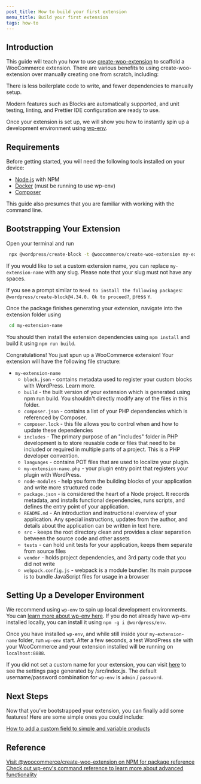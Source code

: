 ```yaml
---
post_title: How to build your first extension
menu_title: Build your first extension
tags: how-to
---
```

## Introduction

This guide will teach you how to use [create-woo-extension](https://www.npmjs.com/package/@woocommerce/create-woo-extension) to scaffold a WooCommerce extension. There are various benefits to using create-woo-extension over manually creating one from scratch, including:

There is less boilerplate code to write, and fewer dependencies to manually setup.

Modern features such as Blocks are automatically supported, and unit testing, linting, and Prettier IDE configuration are ready to use.

Once your extension is set up, we will show you how to instantly spin up a development environment using [wp-env](https://developer.wordpress.org/block-editor/reference-guides/packages/packages-env/).

## Requirements

Before getting started, you will need the following tools installed on your device:

- [Node.js](https://nodejs.org/en/learn/getting-started/how-to-install-nodejs) with NPM
- [Docker](https://docs.docker.com/engine/install/) (must be running to use wp-env)
- [Composer](https://getcomposer.org/doc/00-intro.md)

This guide also presumes that you are familiar with working with the command line.

## Bootstrapping Your Extension

Open your terminal and run

```sh
 npx @wordpress/create-block -t @woocommerce/create-woo-extension my-extension-name
```

If you would like to set a custom extension name, you can replace `my-extension-name` with any slug. Please note that your slug must not have any spaces.

If you see a prompt similar to `Need to install the following packages`: `@wordpress/create-block@4.34.0. Ok to proceed?`, press `Y`.

Once the package finishes generating your extension, navigate into the extension folder using 

```sh
 cd my-extension-name
```

You should then install the extension dependencies using `npm install`  and build it using `npm run build`.

Congratulations! You just spun up a WooCommerce extension! Your extension will have the following file structure:

- `my-extension-name`
    - `block.json` - contains metadata used to register your custom blocks with WordPress. Learn more.
    - `build` - the built version of your extension which is generated using npm run build. You shouldn't directly modify any of the files in this folder.
    - `composer.json` - contains a list of your PHP dependencies which is referenced by Composer.
    - `composer.lock` - this file allows you to control when and how to update these dependencies
    - `includes` - The primary purpose of an "includes" folder in PHP development is to store reusable code or files that need to be included or required in multiple parts of a project. This is a PHP developer convention.
    - `languages` - contains POT files that are used to localize your plugin.
    - `my-extension-name.php` - your plugin entry point that registers your plugin with WordPress.
    - `node-modules` - help you form the building blocks of your application and write more structured code
    - `package.json` - is considered the heart of a Node project. It records metadata, and installs functional dependencies, runs scripts, and defines the entry point of your application.
    - `README.md` - An introduction and instructional overview of your application. Any special instructions, updates from the author, and details about the application can be written in text here.
    - `src` - keeps the root directory clean and provides a clear separation between the source code and other assets
    - `tests` - can hold unit tests for your application, keeps them separate from source files
    - `vendor` - holds project dependencies, and 3rd party code that you did not write
    - `webpack.config.js` - webpack is a module bundler. Its main purpose is to bundle JavaScript files for usage in a browser


## Setting Up a Developer Environment

We recommend using `wp-env` to spin up local development environments. You can [learn more about wp-env here](https://make.wordpress.org/core/2020/03/03/wp-env-simple-local-environments-for-wordpress/). If you do not already have wp-env installed locally, you can install it using 
`npm -g i @wordpress/env`.

Once you have installed `wp-env`, and while still inside your `my-extension-name` folder, run `wp-env` start. After a few seconds, a test WordPress site with your WooCommerce and your extension installed will be running on `localhost:8888`.

If you did not set a custom name for your extension, you can visit [here](http://localhost:8888/wp-admin/admin.php?page=wc-admin&path=%2Fmy-extension-name) to see the settings page generated by /src/index.js. The default username/password combination for `wp-env` is `admin` / `password`.

## Next Steps

Now that you’ve bootstrapped your extension, you can finally add some features! Here are some simple ones you could include:

[How to add a custom field to simple and variable products](https://developer.woocommerce.com/docs/how-to-add-a-custom-field-to-simple-and-variable-products/)

## Reference

[Visit @woocommerce/create-woo-extension on NPM for package reference](https://www.npmjs.com/package/@woocommerce/create-woo-extension)
[Check out wp-env's command reference to learn more about advanced functionality](https://developer.wordpress.org/block-editor/reference-guides/packages/packages-env/#command-reference)
